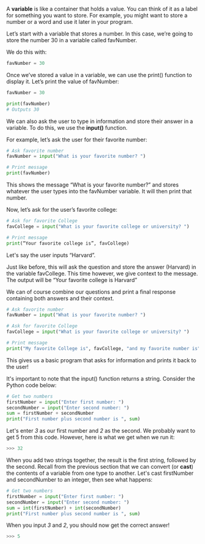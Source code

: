A **variable** is like a container that holds a value. You can think of it as a label for something you want to store. For example, you might want to store a number or a word and use it later in your program.

Let’s start with a variable that stores a number. In this case, we’re going to store the number 30 in a variable called favNumber. 

We do this with:

```py
favNumber = 30
```

Once we’ve stored a value in a variable, we can use the print() function to display it. Let’s print the value of favNumber:

```py
favNumber = 30

print(favNumber)
# Outputs 30
```

We can also ask the user to type in information and store their answer in a variable. To do this, we use the **input()** function.

For example, let’s ask the user for their favorite number:

```py
# Ask favorite number
favNumber = input("What is your favorite number? ")

# Print message
print(favNumber)
```

This shows the message “What is your favorite number?” and stores whatever the user types into the favNumber variable. It will then print that number.

Now, let’s ask for the user’s favorite college:

```py
# Ask for favorite College
favCollege = input("What is your favorite college or university? ")

# Print message
print(“Your favorite college is”, favCollege)
```

Let's say the user inputs “Harvard”. 

Just like before, this will ask the question and store the answer (Harvard) in the variable favCollege. This time however, we give context to the message. The output will be “Your favorite college is Harvard”

We can of course combine our questions and print a final response containing both answers and their context.

```py
# Ask favorite number
favNumber = input("What is your favorite number? ")

# Ask for favorite College
favCollege = input("What is your favorite college or university? ")

# Print message
print("My favorite College is", favCollege, "and my favorite number is", favNumber)
```

This gives us a basic program that asks for information and prints it back to the user\!

It's important to note that the input() function returns a string. Consider the Python code below:

```py
# Get two numbers
firstNumber = input("Enter first number: ")
secondNumber = input("Enter second number: ")
sum = firstNumber + secondNumber
print("First number plus second number is ", sum)
```

Let's enter *3* as our first number and *2* as the second. We probably want to get 5 from this code. However, here is what we get when we run it:

```py
>>> 32
```

When you add two strings together, the result is the first string, followed by the second. Recall from the previous section that we can convert (or **cast**) the contents of a variable from one type to another. Let's cast firstNumber and secondNumber to an integer, then see what happens:

```py
# Get two numbers
firstNumber = input("Enter first number: ")
secondNumber = input("Enter second number: ")
sum = int(firstNumber) + int(secondNumber)
print("First number plus second number is ", sum)
```

When you input *3* and *2*, you should now get the correct answer!

```py
>>> 5
```
